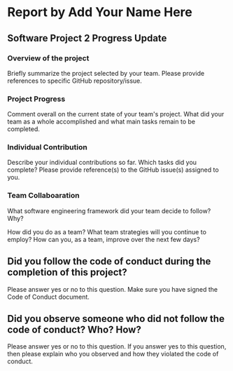 # Report by Add Your Name Here

## Software Project 2 Progress Update

### Overview of the project

Briefly summarize the project selected by your team. Please provide references to specific GitHub repository/issue.

### Project Progress

Comment overall on the current state of your team's project. What did your team as a whole accomplished and what main tasks remain to be completed.

### Individual Contribution

Describe your individual contributions so far. Which tasks did you complete?
Please provide reference(s) to the GitHub issue(s) assigned to you.

### Team Collaboaration

What software engineering framework did your team decide to follow? Why?

How did you do as a team? What team strategies will you continue to employ? How can you, as a team, improve over the next few days?

## Did you follow the code of conduct during the completion of this project?

Please answer yes or no to this question. Make sure you have signed the Code of Conduct document.

## Did you observe someone who did not follow the code of conduct? Who? How?

Please answer yes or no to this question. If you answer yes to this question,
then please explain who you observed and how they violated the code of conduct.